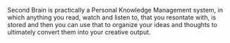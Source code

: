 
Second Brain is practically a Personal Knowledge Management system, in which anything you read, watch and listen to, that you resontate with, is stored and then you can use that to organize your ideas and thoughts to ultimately convert them into your creative output.
